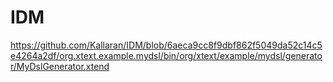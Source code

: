 # IDM

https://github.com/Kallaran/IDM/blob/6aeca9cc8f9dbf862f5049da52c14c5e4264a2df/org.xtext.example.mydsl/bin/org/xtext/example/mydsl/generator/MyDslGenerator.xtend
